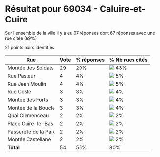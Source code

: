 # Résultat pour 69034 - Caluire-et-Cuire

Sur l'ensemble de la ville il y a eu 97 réponses dont 67 réponses avec une rue citée (69%)

21 points noirs identifiés

| Rue | Vote | % réponses | % Nb rues cités|
|-----|------|------------|----------------|
| Montée des Soldats | 29 | 29% | <img src="../../img/bar_43.gif" />&nbsp;43%|
| Rue Pasteur | 4 | 4% | <img src="../../img/bar_5.gif" />&nbsp;5%|
| Rue Jean Moulin | 4 | 4% | <img src="../../img/bar_5.gif" />&nbsp;5%|
| Rue Coste | 3 | 3% | <img src="../../img/bar_4.gif" />&nbsp;4%|
| Montée des Forts | 3 | 3% | <img src="../../img/bar_4.gif" />&nbsp;4%|
| Montée de la Boucle | 3 | 3% | <img src="../../img/bar_4.gif" />&nbsp;4%|
| Quai Clemenceau | 2 | 2% | <img src="../../img/bar_2.gif" />&nbsp;2%|
| Place Cuire-le-Bas | 2 | 2% | <img src="../../img/bar_2.gif" />&nbsp;2%|
| Passerelle de la Paix | 2 | 2% | <img src="../../img/bar_2.gif" />&nbsp;2%|
| Montée Castellane | 2 | 2% | <img src="../../img/bar_2.gif" />&nbsp;2%|
| **Total** | 54 | 55% | 80%|
